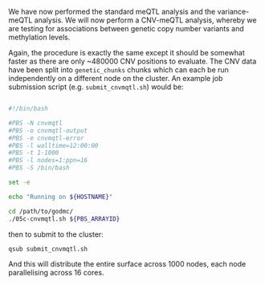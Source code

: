We have now performed the standard meQTL analysis and the variance-meQTL analysis. We will now perform a CNV-meQTL analysis, whereby we are testing for associations between genetic copy number variants and methylation levels. 

Again, the procedure is exactly the same except it should be somewhat faster as there are only ~480000 CNV positions to evaluate. The CNV data have been split into `genetic_chunks` chunks which can each be run independently on a different node on the cluster. An example job submission script (e.g. `submit_cnvmqtl.sh`) would be:

```bash

#!/bin/bash

#PBS -N cnvmqtl
#PBS -o cnvmqtl-output
#PBS -e cnvmqtl-error
#PBS -l walltime=12:00:00
#PBS -t 1-1000
#PBS -l nodes=1:ppn=16
#PBS -S /bin/bash

set -e

echo "Running on ${HOSTNAME}"

cd /path/to/godmc/
./05c-cnvmqtl.sh ${PBS_ARRAYID}

```

then to submit to the cluster:

    qsub submit_cnvmqtl.sh

And this will distribute the entire surface across 1000 nodes, each node parallelising across 16 cores.